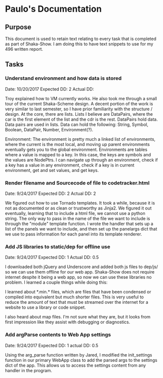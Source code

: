 # Paulo's Documentation

## Purpose

This document is used to retain text relating to every task that is completed as part of Shaka-Show. I am doing this to have text snippets to use for my 496 written report.

## Tasks

### Understand environment and how data is stored

Date: 10/20/2017
Expected DD: 2
Actual DD:

Troy explained how to VM currently works. He also took me through a small tour of the current Shaka-Scheme design. A decent portion of the work is very similar to last semester, so I have prior familiarity with the structure / design.
At the core, there are lists. Lists I believe are DataPairs, where the car is the first element of the list and the cdr is the rest.
DataPairs hold data. Data pairs are used in lists.
Data can hold the following:
String, Symbol, Boolean, DataPair, Number, Environment(?).

Environment:
The environment is pretty much a linked list of environments, where the current is the most local, and moving up parent environments eventually gets you to the global environment.
Environments are tables where a value is mapped to a key. In this case, the keys are symbols and the values are NodePtrs. I can navigate up through an environment, check if a key has a value in any environment, check if a key is in current environment, get and set values, and get keys.



### Render filename and Sourcecode of file to codetracker.html

Date: 9/24/2017
Expected DD: 2
Actual DD: 2

We figured out how to use Tornado templates. It took a while, because it is not as documented or as clean or trustworthy as Jinja2. We figured it out eventually, learning that to include a html file, we cannot use a python string. The only way to pass in the name of the file we want to include is through the "module" template function.
I wrote the handler that sets up a list of the panels we want to include, and then set up the panelargs dict that we use to pass information for each panel into its template renderer.

### Add JS libraries to static/dep for offline use

Date: 9/24/2017
Expected DD: 1
Actual DD: 0.5

I downloaded both jQuery and Underscore and added both js files to dep/js/ so we can use them offline for our web app. Shaka-Show does not require internet despite it being a web app, so now we can use these libraries no problem.
I learned a couple things while doing this:

I learned about \*.min.\* files, which are files that have been condensed or compiled into equivalent but much shorter files. This is very useful to reduce the amount of text that must be streamed over the internet for a website to use a library or code snippet.

I also heard about map files. I'm not sure what they are, but it looks from first impression like they assist with debugging or diagnostics.


### Add argParse contents to Web App settings

Date: 9/24/2017
Expected DD: 1
actual DD: 0.5

Using the arg\_parse function written by Jared, I modified the init\_settings function in our primary WebApp class to add the parsed args to the settings dict of the app. This allows us to access the settings content from any handler in the program.

